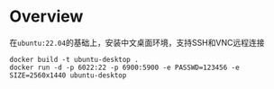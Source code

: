 # Overview

在`ubuntu:22.04`的基础上，安装中文桌面环境，支持SSH和VNC远程连接
```shell
docker build -t ubuntu-desktop .
docker run -d -p 6022:22 -p 6900:5900 -e PASSWD=123456 -e SIZE=2560x1440 ubuntu-desktop
```
